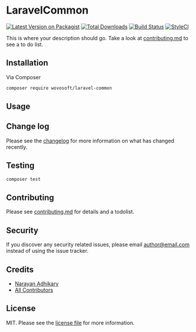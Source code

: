 # LaravelCommon

[![Latest Version on Packagist][ico-version]][link-packagist]
[![Total Downloads][ico-downloads]][link-downloads]
[![Build Status][ico-travis]][link-travis]
[![StyleCI][ico-styleci]][link-styleci]

This is where your description should go. Take a look at [contributing.md](contributing.md) to see a to do list.

## Installation

Via Composer

``` bash
composer require wovosoft/laravel-common
```

## Usage

## Change log

Please see the [changelog](changelog.md) for more information on what has changed recently.

## Testing

``` bash
composer test
```

## Contributing

Please see [contributing.md](contributing.md) for details and a todolist.

## Security

If you discover any security related issues, please email author@email.com instead of using the issue tracker.

## Credits

- [Narayan Adhikary](https://github.com/wovosoft)
- [All Contributors][link-contributors]

## License

MIT. Please see the [license file](license.md) for more information.

[ico-version]: https://img.shields.io/packagist/v/wovosoft/laravel-common.svg?style=flat-square
[ico-downloads]: https://img.shields.io/packagist/dt/wovosoft/laravel-common.svg?style=flat-square
[ico-travis]: https://img.shields.io/travis/wovosoft/laravel-common/master.svg?style=flat-square
[ico-styleci]: https://styleci.io/repos/12345678/shield

[link-packagist]: https://packagist.org/packages/wovosoft/laravel-common
[link-downloads]: https://packagist.org/packages/wovosoft/laravel-common
[link-travis]: https://travis-ci.org/wovosoft/laravel-common
[link-styleci]: https://styleci.io/repos/12345678
[link-author]: https://github.com/wovosoft
[link-contributors]: ../../contributors
